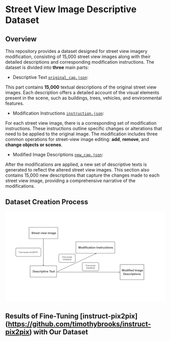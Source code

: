 # Street View Image Descriptive Dataset

## Overview
This repository provides a dataset designed for street view imagery modification, consisting of 15,000 street view images along with their detailed descriptions and corresponding modification instructions. The dataset is divided into **three** main parts:

- Descriptive Text [`original_cap.json`](./original_cap.json):
  
This part contains **15,000** textual descriptions of the original street view images. Each description offers a detailed account of the visual elements present in the scene, such as buildings, trees, vehicles, and environmental features. 

* Modification Instructions [`instruction.json`](./instruction.json):
  
For each street view image, there is a corresponding set of modification instructions. These instructions outline specific changes or alterations that need to be applied to the original image. The modification includes three common operations for street-view image editing: **add**, **remove**, and **change objects or scenes**.

+ Modified Image Descriptions [`new_cap.json`](./new_cap.json):
  
After the modifications are applied, a new set of descriptive texts is generated to reflect the altered street view images. This section also contains 15,000 new descriptions that capture the changes made to each street view image, providing a comprehensive narrative of the modifications.

## Dataset Creation Process
![alt text](sv.jpeg)
## Results of Fine-Tuning [instruct-pix2pix] (https://github.com/timothybrooks/instruct-pix2pix) with Our Dataset




